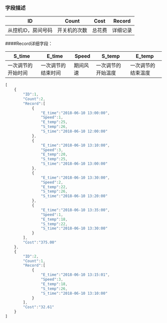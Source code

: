 ### 字段描述

| ID                 | Count        | Cost   | Record   |
| ------------------ | ------------ | ------ | -------- |
| 从控机ID，房间号码 | 开关机的次数 | 总花费 | 详细记录 |

####Record详细字段：

| S_time             | E_time             | Speed    | S_temp             | E_temp             |
| ------------------ | ------------------ | -------- | ------------------ | ------------------ |
| 一次调节的开始时间 | 一次调节的结束时间 | 期间风速 | 一次调节的开始温度 | 一次调节的结束温度 |



```js
[
    {
        "ID":1,
        "Count":2,
        "Record":[
            {
                "E_time":"2018-06-10 13:00:00",
                "Speed":1,
                "E_temp":25,
                "S_temp":26,
                "S_time":"2018-06-10 12:00:00"
            },
            {
                "E_time":"2018-06-10 13:10:00",
                "Speed":3,
                "E_temp":20,
                "S_temp":25,
                "S_time":"2018-06-10 13:00:00"
            },
            {
                "E_time":"2018-06-10 13:30:00",
                "Speed":2,
                "E_temp":22,
                "S_temp":26,
                "S_time":"2018-06-10 13:20:00"
            },
            {
                "E_time":"2018-06-10 13:35:00",
                "Speed":1,
                "E_temp":18,
                "S_temp":22,
                "S_time":"2018-06-10 13:30:00"
            }
        ],
        "Cost":"375.00"
    },
    {
        "ID":2,
        "Count":1,
        "Record":[
            {
                "E_time":"2018-06-10 13:15:01",
                "Speed":3,
                "E_temp":18,
                "S_temp":26,
                "S_time":"2018-06-10 13:10:00"
            }
        ],
        "Cost":"32.61"
    }
]
```
